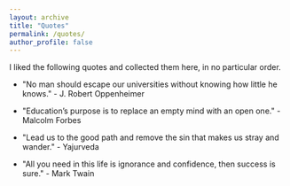 ```yaml
---
layout: archive
title: "Quotes"
permalink: /quotes/
author_profile: false
---
```


I liked the following quotes and collected them here, in no particular order.


+ "No man should escape our universities without knowing how little he knows."  - J. Robert Oppenheimer

+ "Education’s purpose is to replace an empty mind with an open one." - Malcolm Forbes

+ "Lead us to the good path and remove the sin that makes us stray and wander." - Yajurveda

+ "All you need in this life is ignorance and confidence, then success is sure." - Mark Twain